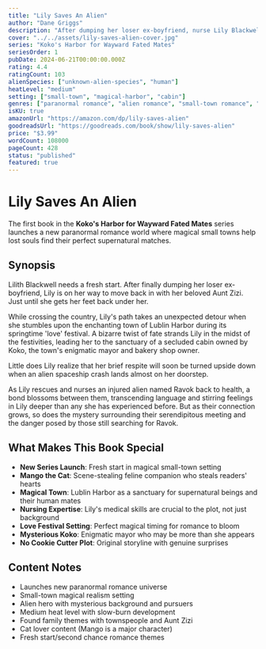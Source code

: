 ```yaml
---
title: "Lily Saves An Alien"
author: "Dane Griggs"
description: "After dumping her loser ex-boyfriend, nurse Lily Blackwell takes a detour through the magical town of Lublin Harbor during their spring love festival. When an alien spaceship crash-lands near her cabin, her nursing skills and Mango the cat help save more than just a life."
cover: "../../assets/lily-saves-alien-cover.jpg"
series: "Koko's Harbor for Wayward Fated Mates"
seriesOrder: 1
pubDate: 2024-06-21T00:00:00.000Z
rating: 4.4
ratingCount: 103
alienSpecies: ["unknown-alien-species", "human"]
heatLevel: "medium"
setting: ["small-town", "magical-harbor", "cabin"]
genres: ["paranormal romance", "alien romance", "small-town romance", "magical realism"]
isKU: true
amazonUrl: "https://amazon.com/dp/lily-saves-alien"
goodreadsUrl: "https://goodreads.com/book/show/lily-saves-alien"
price: "$3.99"
wordCount: 108000
pageCount: 428
status: "published"
featured: true
---
```


# Lily Saves An Alien

The first book in the **Koko's Harbor for Wayward Fated Mates** series launches a new paranormal romance world where magical small towns help lost souls find their perfect supernatural matches.

## Synopsis

Lilith Blackwell needs a fresh start. After finally dumping her loser ex-boyfriend, Lily is on her way to move back in with her beloved Aunt Zizi. Just until she gets her feet back under her.

While crossing the country, Lily's path takes an unexpected detour when she stumbles upon the enchanting town of Lublin Harbor during its springtime 'love' festival. A bizarre twist of fate strands Lily in the midst of the festivities, leading her to the sanctuary of a secluded cabin owned by Koko, the town's enigmatic mayor and bakery shop owner.

Little does Lily realize that her brief respite will soon be turned upside down when an alien spaceship crash lands almost on her doorstep.

As Lily rescues and nurses an injured alien named Ravok back to health, a bond blossoms between them, transcending language and stirring feelings in Lily deeper than any she has experienced before. But as their connection grows, so does the mystery surrounding their serendipitous meeting and the danger posed by those still searching for Ravok.

## What Makes This Book Special

- **New Series Launch**: Fresh start in magical small-town setting
- **Mango the Cat**: Scene-stealing feline companion who steals readers' hearts
- **Magical Town**: Lublin Harbor as a sanctuary for supernatural beings and their human mates
- **Nursing Expertise**: Lily's medical skills are crucial to the plot, not just background
- **Love Festival Setting**: Perfect magical timing for romance to bloom
- **Mysterious Koko**: Enigmatic mayor who may be more than she appears
- **No Cookie Cutter Plot**: Original storyline with genuine surprises

## Content Notes

- Launches new paranormal romance universe
- Small-town magical realism setting
- Alien hero with mysterious background and pursuers
- Medium heat level with slow-burn development
- Found family themes with townspeople and Aunt Zizi
- Cat lover content (Mango is a major character)
- Fresh start/second chance romance themes